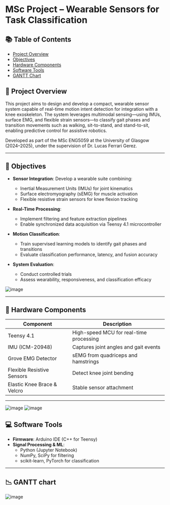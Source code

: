 # MSc Project – Wearable Sensors for Task Classification

## 📚 Table of Contents
- [Project Overview](#-project-overview)
- [Objectives](#-objectives)
- [Hardware Components](#-hardware-components)
- [Software Tools](#-software-tools)
- [GANTT Chart](#-gantt-chart)


## 🧠 Project Overview
This project aims to design and develop a compact, wearable sensor system capable of real-time motion intent detection for integration with a knee exoskeleton. The system leverages multimodal sensing—using IMUs, surface EMG, and flexible strain sensors—to classify gait phases and transition movements such as walking, sit-to-stand, and stand-to-sit, enabling predictive control for assistive robotics.

Developed as part of the MSc ENG5059 at the University of Glasgow (2024–2025), under the supervision of Dr. Lucas Ferrari Gerez.

---

## 🎯 Objectives

- **Sensor Integration**: Develop a wearable suite combining:
  - Inertial Measurement Units (IMUs) for joint kinematics
  - Surface electromyography (sEMG) for muscle activation
  - Flexible resistive strain sensors for knee flexion tracking

- **Real-Time Processing**:
  - Implement filtering and feature extraction pipelines
  - Enable synchronized data acquisition via Teensy 4.1 microcontroller

- **Motion Classification**:
  - Train supervised learning models to identify gait phases and transitions
  - Evaluate classification performance, latency, and fusion accuracy

- **System Evaluation**:
  - Conduct controlled trials
  - Assess wearability, responsiveness, and classification efficacy
 
    
![image](https://github.com/user-attachments/assets/7f25eb37-445a-4450-a062-eca3d5324180)

---

## 🔧 Hardware Components

| Component                | Description                              |
|-------------------------|------------------------------------------|
| Teensy 4.1              | High-speed MCU for real-time processing  |
| IMU (ICM-20948)         | Captures joint angles and gait events    |
| Grove EMG Detector      | sEMG from quadriceps and hamstrings      |
| Flexible Resistive Sensors | Detect knee joint bending               |
| Elastic Knee Brace & Velcro | Stable sensor attachment              |

---
![image](https://github.com/user-attachments/assets/9265d820-38ee-4826-acce-d92a69dc13e1)
![image](https://github.com/user-attachments/assets/ba808ef0-afb2-44a8-bbe3-c594706213db)


## 💻 Software Tools

- **Firmware**: Arduino IDE (C++ for Teensy)
- **Signal Processing & ML**:
  - Python (Jupyter Notebook)
  - NumPy, SciPy for filtering
  - scikit-learn, PyTorch for classification

---
## 📉 GANTT chart
![image](https://github.com/user-attachments/assets/a639579e-bbe8-46da-a7e4-b72322364ded)
